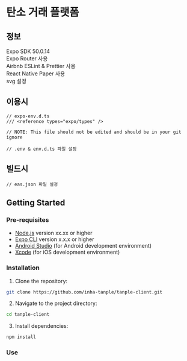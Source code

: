 # 탄소 거래 플랫폼

## 정보

Expo SDK 50.0.14
<br/>
Expo Router 사용
<br/>
Airbnb ESLint & Prettier 사용
<br/>
React Native Paper 사용
<br/>
svg 설정
<br/>

## 이용시

```
// expo-env.d.ts
/// <reference types="expo/types" />

// NOTE: This file should not be edited and should be in your git ignore
```

```
// .env & env.d.ts 파일 설정
```

## 빌드시

```
// eas.json 파일 설정
```

## Getting Started

### Pre-requisites

- [Node.js](https://nodejs.org/en/) version xx.xx or higher
- [Expo CLI](https://docs.expo.dev/workflow/expo-cli/) version x.x.x or higher
- [Android Studio](https://developer.android.com/studio) (for Android development environment)
- [Xcode](https://developer.apple.com/xcode/) (for iOS development environment)

### Installation

1. Clone the repository:
```bash
git clone https://github.com/inha-tanple/tanple-client.git
```

2. Navigate to the project directory:
```bash
cd tanple-client
```

3. Install dependencies:
```bash
npm install
```

### Use
